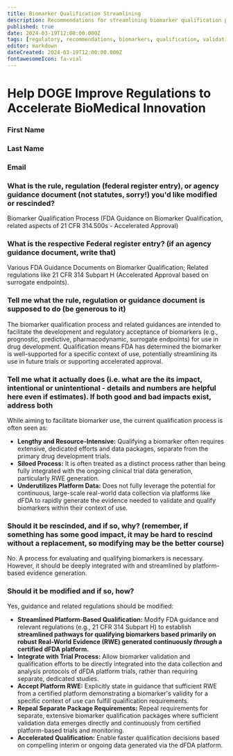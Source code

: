 ```yaml
---
title: Biomarker Qualification Streamlining
description: Recommendations for streamlining biomarker qualification process through dFDA platform capabilities
published: true
date: 2024-03-19T12:00:00.000Z
tags: [regulatory, recommendations, biomarkers, qualification, validation]
editor: markdown
dateCreated: 2024-03-19T12:00:00.000Z
fontawesomeIcon: fa-vial
---
```


# Help DOGE Improve Regulations to Accelerate BioMedical Innovation

### First Name

### Last Name

### Email

### What is the rule, regulation (federal register entry), or agency guidance document (not statutes, sorry!) you'd like modified or rescinded?

Biomarker Qualification Process (FDA Guidance on Biomarker Qualification, related aspects of 21 CFR 314.500s - Accelerated Approval)

### What is the respective Federal register entry? (if an agency guidance document, write that)

Various FDA Guidance Documents on Biomarker Qualification; Related regulations like 21 CFR 314 Subpart H (Accelerated Approval based on surrogate endpoints).

### Tell me what the rule, regulation or guidance document is supposed to do (be generous to it)

The biomarker qualification process and related guidances are intended to facilitate the development and regulatory acceptance of biomarkers (e.g., prognostic, predictive, pharmacodynamic, surrogate endpoints) for use in drug development. Qualification means FDA has determined the biomarker is well-supported for a specific context of use, potentially streamlining its use in future trials or supporting accelerated approval.

### Tell me what it actually does (i.e. what are the its impact, intentional or unintentional - details and numbers are helpful here even if estimates). If both good and bad impacts exist, address both

While aiming to facilitate biomarker use, the current qualification process is often seen as:

* **Lengthy and Resource-Intensive:** Qualifying a biomarker often requires extensive, dedicated efforts and data packages, separate from the primary drug development trials.
* **Siloed Process:** It is often treated as a distinct process rather than being fully integrated with the ongoing clinical trial data generation, particularly RWE generation.
* **Underutilizes Platform Data:** Does not fully leverage the potential for continuous, large-scale real-world data collection via platforms like dFDA to rapidly generate the evidence needed to validate and qualify biomarkers within their context of use.

### Should it be rescinded, and if so, why? (remember, if something has some good impact, it may be hard to rescind without a replacement, so modifying may be the better course)

No. A process for evaluating and qualifying biomarkers is necessary. However, it should be deeply integrated with and streamlined by platform-based evidence generation.

### Should it be modified and if so, how?

Yes, guidance and related regulations should be modified:

* **Streamlined Platform-Based Qualification:** Modify FDA guidance and relevant regulations (e.g., 21 CFR 314 Subpart H) to establish **streamlined pathways for qualifying biomarkers based primarily on robust Real-World Evidence (RWE) generated continuously *through* a certified dFDA platform.**
* **Integrate with Trial Process:** Allow biomarker validation and qualification efforts to be directly integrated into the data collection and analysis protocols of dFDA platform trials, rather than requiring separate, dedicated studies.
* **Accept Platform RWE:** Explicitly state in guidance that sufficient RWE from a certified platform demonstrating a biomarker's validity for a specific context of use can fulfill qualification requirements.
* **Repeal Separate Package Requirements:** Repeal requirements for separate, extensive biomarker qualification packages where sufficient validation data emerges directly and continuously from certified platform-based trials and monitoring.
* **Accelerated Qualification:** Enable faster qualification decisions based on compelling interim or ongoing data generated via the dFDA platform.

